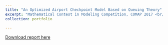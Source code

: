 ```yaml
---
title: "An Optimized Airport Checkpoint Model Based on Queuing Theory"
excerpt: "Mathematical Contest in Modeling Competition, COMAP 2017 <br/><img src='/images/portfolio-6-small.png'>"
collection: portfolio

---
```


<!---
This is an item in your portfolio. It can be have images or nice text. If you name the file .md, it will be parsed as markdown. If you name the file .html, it will be parsed as HTML. 
--->

[Download report here](http://changshiraine.github.io/files/COMAP.pdf)
